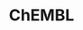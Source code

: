 ---
bigquery: https://console.cloud.google.com/bigquery?p=patents-public-data&d=ebi_chembl&page=dataset
citation: '"The ChEMBL database in 2017." Anna Gaulton, Anne Hersey, Michał Nowotka,
  A Patrícia Bento, Jon Chambers, David Mendez, Prudence Mutowo, Francis Atkinson,
  Louisa J Bellis, Elena Cibrián-Uhalte, Mark Davies, Nathan Dedman, Anneli Karlsson,
  María Paula Magariños, John P Overington, George Papadatos, Ines Smit, Andrew R
  Leach Nucleic acids Research (2017) 45 (Database Issue), D945-D954'
contributors: European Bioinformatics Institute
cost: None
description: ChEMBL Data is a manually curated database of small molecules used in
  drug discovery, including information about existing patented drugs.
documentation: 'schema: https://www.ebi.ac.uk/chembl/db_schema


  '
last_edit: Mon, 04 Apr 2022 19:07:30 GMT
location: https://console.cloud.google.com/marketplace/product/google_patents_public_datasets/chembl
maintained_by: EMBL-EBI, an outstation of European Molecular Biology Laboratory
related_publications: '

  ChEMBL: towards direct deposition of bioassay data.


  Mendez D, Gaulton A, Bento AP, Chambers J, De Veij M, Félix E, Magariños MP, Mosquera
  JF, Mutowo P, Nowotka M, Gordillo-Marañón M, Hunter F, Junco L, Mugumbate G, Rodriguez-Lopez
  M, Atkinson F, Bosc N, Radoux CJ, Segura-Cabrera A, Hersey A, Leach AR.


  — Nucleic Acids Res. 2019; 47(D1):D930-D940. doi: 10.1093/nar/gky1075

  '
schema_fields: '[''company'', ''ass_cls_map_id'', ''uberon_id'', ''assay_organism'',
  ''path'', ''src_compound_id'', ''go_id'', ''warning_year'', ''num_alerts'', ''assay_strain'',
  ''co_stem_id'', ''ad_type'', ''prodrug'', ''mol_irac_id'', ''compound_name'', ''l5'',
  ''qudt_units'', ''tbl'', ''idx'', ''first_in_class'', ''tissue_id'', ''compound_key'',
  ''entity_id'', ''bao_format'', ''canonical_smiles'', ''cx_most_bpka'', ''pref_name'',
  ''assay_tissue'', ''published_units'', ''l6'', ''warning_description'', ''patent_use_code'',
  ''biocomp_id'', ''previous_company'', ''record_id'', ''standard_flag'', ''parameter_type'',
  ''confidence_score'', ''route'', ''assay_tax_id'', ''assay_type'', ''rgid'', ''met_id'',
  ''version'', ''acd_most_apka'', ''assay_id'', ''src_id'', ''availability_type'',
  ''assay_class_id'', ''start_position'', ''submission_date'', ''status'', ''hba_lipinski'',
  ''indref_id'', ''log_id'', ''actsm_id'', ''end_position'', ''src_assay_id'', ''psa'',
  ''level2_description'', ''disease_efficacy'', ''db_source'', ''published_type'',
  ''usan_year'', ''alert_name'', ''relationship_type'', ''mutation'', ''protclasssyn_id'',
  ''delist_flag'', ''patent_no'', ''result_flag'', ''tax_id'', ''cell_source_organism'',
  ''smarts'', ''potential_duplicate'', ''research_stem'', ''caloha_id'', ''alert_set_id'',
  ''standard_inchi'', ''active_ingredient'', ''cell_source_tax_id'', ''domain_description'',
  ''usan_stem_definition'', ''prod_pat_id'', ''mechanism_comment'', ''indication_class'',
  ''selectivity_comment'', ''aromatic_rings'', ''enzyme_tid'', ''curation_comment'',
  ''as_id'', ''trade_name'', ''chembl_id'', ''topical'', ''relationship'', ''data_validity_comment'',
  ''standard_upper_value'', ''uo_units'', ''drugind_id'', ''species_group_flag'',
  ''cl_lincs_id'', ''standard_inchi_key'', ''ref_url'', ''parent_molregno'', ''active_molregno'',
  ''activity_comment'', ''definition'', ''class_type'', ''major_class'', ''journal'',
  ''metabolite_record_id'', ''ap_id'', ''ddd_value'', ''molecular_species'', ''withdrawn_country'',
  ''warning_class'', ''description'', ''hbd'', ''mec_id'', ''pathway_id'', ''withdrawn_flag'',
  ''nda_type'', ''compd_id'', ''mw_monoisotopic'', ''acd_logd'', ''updated_on'', ''product_id'',
  ''assay_source'', ''cidx'', ''assay_cell_type'', ''site_id'', ''le'', ''mol_atc_id'',
  ''src_description'', ''molecule_type'', ''relation'', ''standard_value'', ''authors'',
  ''parenteral'', ''db_version'', ''acd_logp'', ''parameter_value'', ''activity_count'',
  ''mol_frac_id'', ''component_type'', ''mw_freebase'', ''substrate_record_id'', ''pathway_key'',
  ''ddd_comment'', ''syn_type'', ''metref_id'', ''country'', ''stem_class'', ''rtb'',
  ''set_name'', ''hrac_code'', ''applicant_full_name'', ''protein_class_synonym'',
  ''sei'', ''level2'', ''full_molformula'', ''doi'', ''patent_id'', ''level4_description'',
  ''confidence'', ''oc_id'', ''title'', ''acd_most_bpka'', ''component_id'', ''first_approval'',
  ''related_tid'', ''mechanism_of_action'', ''source_domain_id'', ''domain_name'',
  ''polymer_flag'', ''dosage_form'', ''approval_date'', ''published_value'', ''max_phase'',
  ''bao_id'', ''helm_notation'', ''drug_product_flag'', ''stem'', ''class_level'',
  ''level5'', ''hbd_lipinski'', ''orig_description'', ''tid_fixed'', ''cx_logp'',
  ''organism'', ''hba'', ''targcomp_id'', ''res_stem_id'', ''ro3_pass'', ''num_ro5_violations'',
  ''compsyn_id'', ''doc_type'', ''therapeutic_flag'', ''label'', ''issue'', ''l2'',
  ''heavy_atoms'', ''warning_country'', ''doc_id'', ''homologue'', ''ddd_admr'', ''type'',
  ''molsyn_id'', ''level3'', ''creation_date'', ''ref_id'', ''published_relation'',
  ''ref_type'', ''cx_most_apka'', ''domain_type'', ''direct_interaction'', ''bei'',
  ''l7'', ''comments'', ''stat'', ''irac_class_id'', ''molfile'', ''target_mapping'',
  ''synonyms'', ''mc_organism'', ''mc_tax_id'', ''year'', ''mc_target_name'', ''formulation_id'',
  ''frac_class_id'', ''parent_go_id'', ''name'', ''site_name'', ''warning_type'',
  ''ddd_units'', ''annotation'', ''structure_type'', ''abstract'', ''dosed_ingredient'',
  ''level1_description'', ''sequence'', ''efo_id'', ''mol_hrac_id'', ''upper_value'',
  ''usan_stem'', ''publication_number'', ''toid'', ''curated_by'', ''num_lipinski_ro5_violations'',
  ''updated_by'', ''mc_target_accession'', ''accession'', ''cx_logd'', ''comp_go_id'',
  ''sequence_md5sum'', ''full_mwt'', ''cell_ontology_id'', ''drug_record_id'', ''natural_product'',
  ''prediction_method'', ''assay_subcellular_fraction'', ''assay_desc'', ''frac_code'',
  ''job_id'', ''alert_id'', ''who_extra'', ''cell_id'', ''alogp'', ''standard_relation'',
  ''site_residues'', ''cellosaurus_id'', ''usan_substem'', ''efo_term'', ''chebi_par_id'',
  ''warning_id'', ''level4'', ''aspect'', ''normal_range_min'', ''standard_units'',
  ''src_short_name'', ''targrel_id'', ''black_box_warning'', ''max_phase_for_ind'',
  ''activity_id'', ''ddd_id'', ''pchembl_value'', ''domain_id'', ''volume'', ''smid'',
  ''aidx'', ''standard_type'', ''withdrawn_year'', ''l1'', ''downgraded'', ''withdrawn_class'',
  ''l4'', ''relationship_desc'', ''l3'', ''protein_class_desc'', ''action_type'',
  ''parent_type'', ''innovator_company'', ''entity_type'', ''predbind_id'', ''bao_endpoint'',
  ''parent_id'', ''warnref_id'', ''met_conversion'', ''assay_category'', ''molregno'',
  ''mc_target_type'', ''assay_param_id'', ''target_type'', ''hrac_class_id'', ''ingredient'',
  ''source'', ''met_comment'', ''cell_source_tissue'', ''ridx'', ''sitecomp_id'',
  ''inorganic_flag'', ''standard_text_value'', ''who_name'', ''cpd_str_alert_id'',
  ''value'', ''qed_weighted'', ''assay_test_type'', ''protein_class_id'', ''irac_code'',
  ''cell_name'', ''units'', ''normal_range_max'', ''strength'', ''usan_stem_id'',
  ''level3_description'', ''first_page'', ''priority'', ''withdrawn_reason'', ''tid'',
  ''comp_class_id'', ''level1'', ''chirality'', ''patent_expire_date'', ''binding_site_comment'',
  ''mesh_id'', ''isoform'', ''drug_substance_flag'', ''std_act_id'', ''molecular_mechanism'',
  ''mecref_id'', ''component_synonym'', ''last_page'', ''bto_id'', ''pubmed_id'',
  ''l8'', ''atc_code'', ''variant_id'', ''last_active'', ''short_name'', ''target_desc'',
  ''lle'', ''mesh_heading'', ''oral'', ''enzyme_name'', ''text_value'', ''subgroup'',
  ''clo_id'', ''cell_description'']'
shortname: chembl
tags:
- biotechnology
- health
- chemical
- bioinformatics
- medical
terms_of_use: CC BY-SA 3.0
title: ChEMBL
uuid: e232a192-965c-4ec9-904c-155b6dfe56c5
---